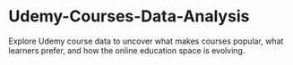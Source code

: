 # Udemy-Courses-Data-Analysis
Explore Udemy course data to uncover what makes courses popular, what learners prefer, and how the online education space is evolving.

